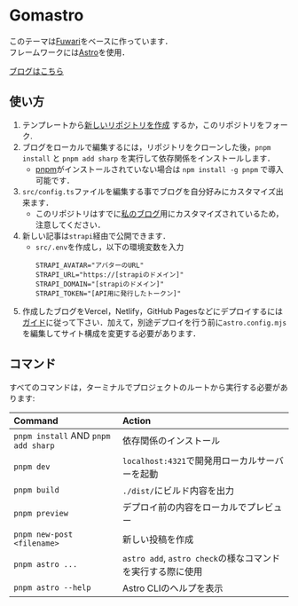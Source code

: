 # Gomastro

このテーマは[Fuwari](https://github.com/saicaca/fuwari)をベースに作っています．  
フレームワークには[Astro](https://astro.build)を使用．

[ブログはこちら](https://blog.gomatamago.net/)

## 使い方

1. テンプレートから[新しいリポジトリを作成](https://github.com/gomagom/gomastro/generate) するか，このリポジトリをフォーク.
2. ブログをローカルで編集するには，リポジトリをクローンした後，`pnpm install` と `pnpm add sharp` を実行して依存関係をインストールします．  
   - [pnpm](https://pnpm.io)がインストールされていない場合は `npm install -g pnpm` で導入可能です．
3. `src/config.ts`ファイルを編集する事でブログを自分好みにカスタマイズ出来ます．
   - このリポジトリはすでに[私のブログ](blog.gomatamago.net)用にカスタマイズされているため，注意してください．
4. 新しい記事は`strapi`経由で公開できます．
   - `src/.env`を作成し，以下の環境変数を入力
      ```Properties
      STRAPI_AVATAR="アバターのURL"
      STRAPI_URL="https://[strapiのドメイン]"
      STRAPI_DOMAIN="[strapiのドメイン]"
      STRAPI_TOKEN="[API用に発行したトークン]"
      ```
5. 作成したブログをVercel，Netlify，GitHub Pagesなどにデプロイするには[ガイド](https://docs.astro.build/ja/guides/deploy/)に従って下さい．加えて，別途デプロイを行う前に`astro.config.mjs`を編集してサイト構成を変更する必要があります．

## コマンド

すべてのコマンドは，ターミナルでプロジェクトのルートから実行する必要があります:

| Command                             | Action                                           |
|:------------------------------------|:-------------------------------------------------|
| `pnpm install` AND `pnpm add sharp` | 依存関係のインストール                           |
| `pnpm dev`                          | `localhost:4321`で開発用ローカルサーバーを起動      |
| `pnpm build`                        | `./dist/`にビルド内容を出力          |
| `pnpm preview`                      | デプロイ前の内容をローカルでプレビュー     |
| `pnpm new-post <filename>`          | 新しい投稿を作成                                |
| `pnpm astro ...`                    | `astro add`, `astro check`の様なコマンドを実行する際に使用 |
| `pnpm astro --help`                 | Astro CLIのヘルプを表示                     |

